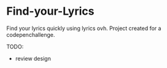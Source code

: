# Find-your-Lyrics
Find your lyrics quickly using lyrics ovh. Project created for a codepenchallenge.

TODO:
* review design
